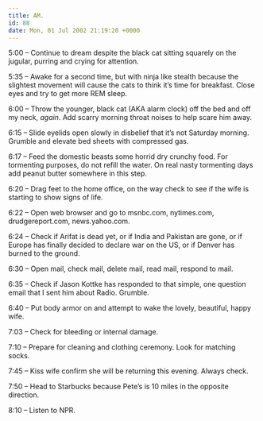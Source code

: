 ```yaml
---
title: AM.
id: 88
date: Mon, 01 Jul 2002 21:19:20 +0000
---
```


5:00 – Continue to dream despite the black cat sitting squarely on the jugular, purring and crying for attention.  

5:35 – Awake for a second time, but with ninja like stealth because the slightest movement will cause the cats to think it’s time for breakfast. Close eyes and try to get more <span class="caps">REM</span> sleep.  

6:00 – Throw the younger, black cat (AKA alarm clock) off the bed and off my neck, *again*. Add scarry morning throat noises to help scare him away.  

6:15 – Slide eyelids open slowly in disbelief that it’s not Saturday morning. Grumble and elevate bed sheets with compressed gas.  

6:17 – Feed the domestic beasts some horrid dry crunchy food. For tormenting purposes, do not refill the water. On real nasty tormenting days add peanut butter somewhere in this step.  

6:20 – Drag feet to the home office, on the way check to see if the wife is starting to show signs of life.  

6:22 – Open web browser and go to msnbc.com, nytimes.com, drudgereport.com, news.yahoo.com.  

6:24 – Check if Arifat is dead yet, or if India and Pakistan are gone, or if Europe has finally decided to declare war on the US, or if Denver has burned to the ground.  

6:30 – Open mail, check mail, delete mail, read mail, respond to mail.  

6:35 – Check if Jason Kottke has responded to that simple, one question email that I sent him about Radio. Grumble.  

6:40 – Put body armor on and attempt to wake the lovely, beautiful, happy wife.  

7:03 – Check for bleeding or internal damage.  

7:10 – Prepare for cleaning and clothing ceremony. Look for matching socks.  

7:45 – Kiss wife confirm she will be returning this evening. Always check.  

7:50 – Head to Starbucks because Pete’s is 10 miles in the opposite direction.  

8:10 – Listen to NPR.





